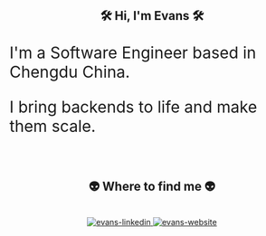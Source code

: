 <h2 align="center">🛠 Hi, I'm Evans  🛠</h2>

<p style="font-size:2em;">I'm a Software Engineer based in Chengdu China. </p>
<p style="font-size:2em;">I bring backends to life and make them scale. </p>

<br>
<h2 align="center">👽 Where to find me 👽</h2>
<br>
<!-- https://icons8.com -->
<div align="center">
  </a>
  <a href="https://www.linkedin.com/in/evans-r-6996aa3a/" target="_blank">
    <img src="https://img.icons8.com/bubbles/100/000000/linkedin.png" alt="evans-linkedin" />
  </a>
  <a href="http://www.devql.com/" target="_blank">
    <img src="https://img.icons8.com/?size=100&id=103875&format=png" alt="evans-website" />
  </a>
</div>

